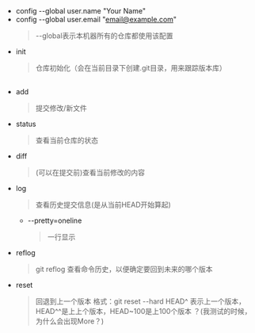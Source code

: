 ## 
- config --global user.name "Your Name" 
- config --global user.email "email@example.com"
    > --global表示本机器所有的仓库都使用该配置
- init
    > 仓库初始化（会在当前目录下创建.git目录，用来跟踪版本库）
## 
- add
    > 提交修改/新文件
- status
    > 查看当前仓库的状态
- diff
    > (可以在提交前)查看当前修改的内容

- log
    > 查看历史提交信息(是从当前HEAD开始算起)
    - --pretty=oneline
        > 一行显示
- reflog
    > git reflog 查看命令历史，以便确定要回到未来的哪个版本
- reset 
    > 回退到上一个版本
    > 格式：git reset --hard HEAD^ 表示上一个版本，HEAD^^是上上个版本，HEAD~100是上100个版本 ？(我测试的时候，为什么会出现More？)

    


